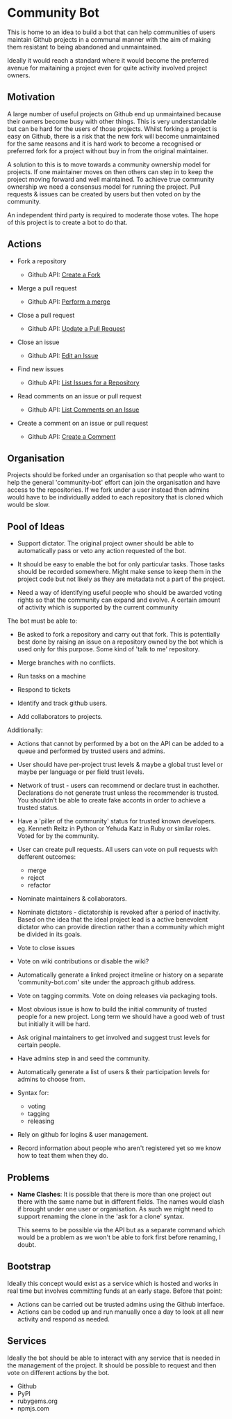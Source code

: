 
# Community Bot

This is home to an idea to build a bot that can help communities of users maintain Github projects
in a communal manner with the aim of making them resistant to being abandoned and unmaintained.

Ideally it would reach a standard where it would become the preferred avenue for maitaining a
project even for quite activity involved project owners.


## Motivation

A large number of useful projects on Github end up unmaintained because their owners become busy
with other things. This is very understandable but can be hard for the users of those projects.
Whilst forking a project is easy on Github, there is a risk that the new fork will become
unmaintained for the same reasons and it is hard work to become a recognised or preferred fork for a
project without buy in from the original maintainer.

A solution to this is to move towards a community ownership model for projects. If one maintainer
moves on then others can step in to keep the project moving forward and well maintained. To achieve
true community ownership we need a consensus model for running the project. Pull requests & issues
can be created by users but then voted on by the community.

An independent third party is required to moderate those votes. The hope of this project is to
create a bot to do that.


## Actions

- Fork a repository

  - Github API: [Create a Fork](https://developer.github.com/v3/repos/forks/#create-a-fork)

- Merge a pull request

  - Github API: [Perform a merge](https://developer.github.com/v3/repos/merging/#perform-a-merge)

- Close a pull request

  - Github API: [Update a Pull Request](https://developer.github.com/v3/pulls/#update-a-pull-request)

- Close an issue

  - Github API: [Edit an Issue](https://developer.github.com/v3/issues/#edit-an-issue)

- Find new issues

  - Github API: [List Issues for a Repository](https://developer.github.com/v3/issues/#list-issues-for-a-repository)

- Read comments on an issue or pull request

  - Github API: [List Comments on an Issue](https://developer.github.com/v3/issues/comments/#list-comments-on-an-issue)

- Create a comment on an issue or pull request

  - Github API: [Create a Comment](https://developer.github.com/v3/issues/comments/#create-a-comment)


## Organisation

Projects should be forked under an organisation so that people who want to help the general
'community-bot' effort can join the organisation and have access to the repositories. If we fork
under a user instead then admins would have to be individually added to each repository that is
cloned which would be slow.


## Pool of Ideas

- Support dictator. The original project owner should be able to automatically pass or veto any
  action requested of the bot.

- It should be easy to enable the bot for only particular tasks. Those tasks should be recorded
  somewhere. Might make sense to keep them in the project code but not likely as they are metadata
  not a part of the project.

- Need a way of identifying useful people who should be awarded voting rights so that the community
  can expand and evolve. A certain amount of activity which is supported by the current community

The bot must be able to:

- Be asked to fork a repository and carry out that fork. This is potentially best done by raising an
  issue on a repository owned by the bot which is used only for this purpose. Some kind of 'talk to
  me' repository.

- Merge branches with no conflicts.

- Run tasks on a machine

- Respond to tickets

- Identify and track github users.

- Add collaborators to projects.

Additionally:

- Actions that cannot by performed by a bot on the API can be added to a queue and performed by
  trusted users and admins.

- User should have per-project trust levels & maybe a global trust level or maybe per language or
  per field trust levels.

- Network of trust - users can recommend or declare trust in eachother. Declarations do not generate
  trust unless the recommender is trusted. You shouldn't be able to create fake acconts in order to
  achieve a trusted status.

- Have a 'piller of the community' status for trusted known developers. eg. Kenneth Reitz in Python
  or Yehuda Katz in Ruby or similar roles. Voted for by the community.

- User can create pull requests. All users can vote on pull requests with defferent outcomes:
  - merge
  - reject
  - refactor

- Nominate maintainers & collaborators.

- Nominate dictators - dictatorship is revoked after a period of inactivity. Based on the idea that
  the ideal project lead is a active benevolent dictator who can provide direction rather than a
  community which might be divided in its goals.

- Vote to close issues

- Vote on wiki contributions or disable the wiki?

- Automatically generate a linked project itmeline or history on a separate 'community-bot.com' site
  under the approach github address.

- Vote on tagging commits. Vote on doing releases via packaging tools.

- Most obvious issue is how to build the initial community of trusted people for a new project. Long
  term we should have a good web of trust but initially it will be hard.

- Ask original maintainers to get involved and suggest trust levels for certain people.

- Have admins step in and seed the community.

- Automatically generate a list of users & their participation levels for admins to choose from.

- Syntax for:
  - voting
  - tagging
  - releasing

- Rely on github for logins & user management.

- Record information about people who aren't registered yet so we know how to teat them when they
  do.

## Problems

- **Name Clashes**: It is possible that there is more than one project out there with the same name
  but in different fields. The names would clash if brought under one user or organisation. As such
  we might need to support renaming the clone in the 'ask for a clone' syntax.

  This seems to be possible via the API but as a separate command which would be a problem as we
  won't be able to fork first before renaming, I doubt.


## Bootstrap

Ideally this concept would exist as a service which is hosted and works in real time but involves
committing funds at an early stage. Before that point:

- Actions can be carried out be trusted admins using the Github interface.
- Actions can be coded up and run manually once a day to look at all new activity and respond as
  needed.


## Services

Ideally the bot should be able to interact with any service that is needed in the management of the
project. It should be possible to request and then vote on different actions by the bot.

- Github
- PyPI
- rubygems.org
- npmjs.com
